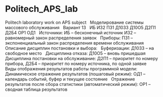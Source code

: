 # Politech_APS_lab
Politech laboratory work on APS subject
 
Моделирование системы массового обслуживания
 
Вариант 13
 
ИБ И32 П31 Д1033 Д10О5 Д2П1 Д2Б4 ОР1 ОД1
 
Источники:
ИБ – бесконечный источник
И32 – равномерный закон распределения заявок
 
Приборы:
П31 – экспоненциальный закон распределения времени обслуживания
 
 
Описание дисциплин постановки и выбора:
 
Буферизации: Д1033 – на свободное место
 
Дисциплина отказа: Д10О5 – вновь пришедшая
 
Дисциплина постановки на обслуживание: Д2П1 – приоритет по номеру прибора, Д2Б4 – приоритет по номеру источника, по одной заявке
 
 
Виды отображения результатов работы программной модели:
 
Динамическое отражение результатов (пошаговый режим): ОД1 – календарь событий, буфер и текущее состояние
 
Отражение результатов после сбора статистики (автоматический режим): ОР1 – сводная таблица результатов
